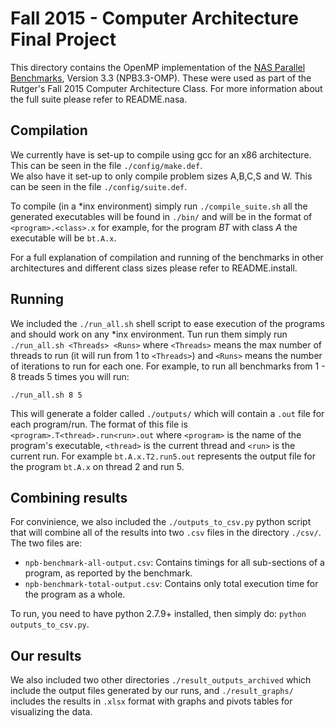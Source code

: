 # Fall 2015 - Computer Architecture Final Project

This directory contains the OpenMP implementation of the [NAS
Parallel Benchmarks](https://www.nas.nasa.gov/publications/npb.html), Version 3.3 (NPB3.3-OMP).  These
were used as part of the Rutger's Fall 2015 Computer Architecture Class.
For more information about the full suite please refer to README.nasa.

## Compilation

We currently have is set-up to compile using gcc for an x86 architecture. This
can be seen in the file `./config/make.def`.  
We also have it set-up to only compile problem sizes A,B,C,S and W. This can be seen
in the file `./config/suite.def`.  

To compile (in a *inx environment) simply run `./compile_suite.sh` all the generated executables 
will be found in `./bin/` and will be in the format of `<program>.<class>.x` for example, for the 
program *BT* with class *A* the executable will be `bt.A.x`.

For a full explanation of compilation and running of the benchmarks in 
other architectures and different class sizes please refer to README.install.

## Running

We included the `./run_all.sh` shell script to ease execution of the programs and 
should work on any *inx environment. Tun run them simply run `./run_all.sh <Threads> <Runs>`
where `<Threads>` means the max number of threads to run (it will run from 1 to `<Threads>`)
and `<Runs>` means the number of iterations to run for each one. For example, to run
all benchmarks from 1 - 8 treads 5 times you will run:
```
./run_all.sh 8 5
```
This will generate a folder called `./outputs/` which will contain a `.out` file for each program/run.
The format of this file is `<program>.T<thread>.run<run>.out` where `<program>` is the name 
of the program's executable, `<thread>` is the current thread and `<run>` is the current run.
For example `bt.A.x.T2.run5.out` represents the output file for the program `bt.A.x` on thread 2
and run 5.

## Combining results

For convinience, we also included the `./outputs_to_csv.py` python script that will combine all of the results into two `.csv` files in the directory `./csv/`. The two files are:
* `npb-benchmark-all-output.csv`: Contains timings for all sub-sections of a program, as reported by the benchmark.
* `npb-benchmark-total-output.csv`: Contains only total execution time for the program as a whole.

To run, you need to have python 2.7.9+ installed, then simply do: `python outputs_to_csv.py`. 

## Our results

We also included two other directories `./result_outputs_archived` which include the output files 
generated by our runs, and `./result_graphs/` includes the results in `.xlsx` format
with graphs and pivots tables for visualizing the data.